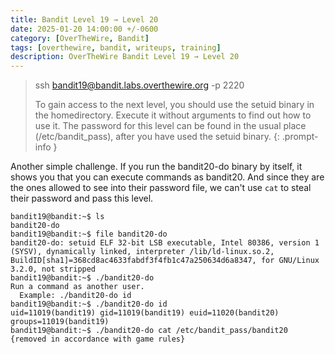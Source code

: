 ```yaml
---
title: Bandit Level 19 → Level 20
date: 2025-01-20 14:00:00 +/-0600
category: [OverTheWire, Bandit]
tags: [overthewire, bandit, writeups, training]
description: OverTheWire Bandit Level 19 → Level 20
---
```


> ssh bandit19@bandit.labs.overthewire.org -p 2220
>  
>  To gain access to the next level, you should use the setuid binary in the homedirectory. Execute it without arguments to find out how to use it. The password for this level can be found in the usual place (/etc/bandit_pass), after you have used the setuid binary.
{: .prompt-info }

Another simple challenge. If you run the bandit20-do binary by itself, it shows you that you can execute commands as bandit20. And since they are the ones allowed to see into their password file, we can't use `cat` to steal their password and pass this level.

```terminal
bandit19@bandit:~$ ls
bandit20-do
bandit19@bandit:~$ file bandit20-do 
bandit20-do: setuid ELF 32-bit LSB executable, Intel 80386, version 1 (SYSV), dynamically linked, interpreter /lib/ld-linux.so.2, BuildID[sha1]=368cd8ac4633fabdf3f4fb1c47a250634d6a8347, for GNU/Linux 3.2.0, not stripped
bandit19@bandit:~$ ./bandit20-do 
Run a command as another user.
  Example: ./bandit20-do id
bandit19@bandit:~$ ./bandit20-do id
uid=11019(bandit19) gid=11019(bandit19) euid=11020(bandit20) groups=11019(bandit19)
bandit19@bandit:~$ ./bandit20-do cat /etc/bandit_pass/bandit20
{removed in accordance with game rules}
```
